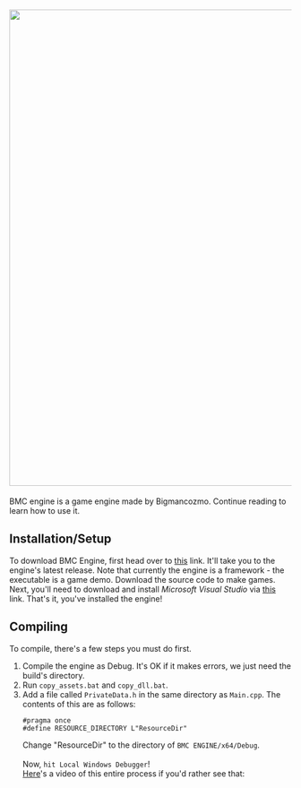 <h1 align="center">
  <img src="https://github-production-user-asset-6210df.s3.amazonaws.com/67850768/266583069-92ac3769-7ae4-4a48-bc32-5826dcbd4140.png" width=850>
</h1>
BMC engine is a game engine made by Bigmancozmo. Continue reading to learn how to use it.

## Installation/Setup
To download BMC Engine, first head over to [this](https://github.com/Bigmancozmo/BMC-ENGINE/releases) link. It'll take you to the engine's latest release. Note that currently the engine is a framework - the executable is a game demo. Download the source code to make games.
Next, you'll need to download and install *Microsoft Visual Studio* via [this](https://visualstudio.microsoft.com/downloads/) link.
That's it, you've installed the engine!

## Compiling
To compile, there's a few steps you must do first.
1. Compile the engine as Debug. It's OK if it makes errors, we just need the build's directory.
2. Run `copy_assets.bat` and `copy_dll.bat`.
3. Add a file called `PrivateData.h` in the same directory as `Main.cpp`. The contents of this are as follows:
    ```
    #pragma once
    #define RESOURCE_DIRECTORY L"ResourceDir"
    ```
    Change "ResourceDir" to the directory of `BMC ENGINE/x64/Debug`.</br></br>
Now, `hit Local Windows Debugger`!</br>
[Here](https://github.com/Bigmancozmo/BMC-ENGINE/assets/67850768/c59a6406-0232-44a4-a706-7de328f49943
)'s a video of this entire process if you'd rather see that:

